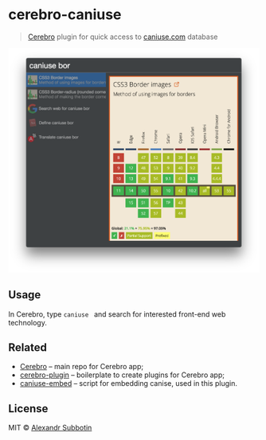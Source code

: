 # cerebro-caniuse

> [Cerebro](http://www.cerebroapp.com) plugin for quick access to [caniuse.com](http://caniuse.com/) database

![](screenshot.png)

## Usage

In Cerebro, type `caniuse ` and search for interested front-end web technology.

## Related

- [Cerebro](http://github.com/KELiON/cerebro) – main repo for Cerebro app;
- [cerebro-plugin](https://github.com/KELiON/cerebro-plugin) – boilerplate to create plugins for Cerebro app;
- [caniuse-embed](https://github.com/ireade/caniuse-embed) – script for embedding canise, used in this plugin.

## License

MIT © [Alexandr Subbotin](http://asubbotin.ru)
